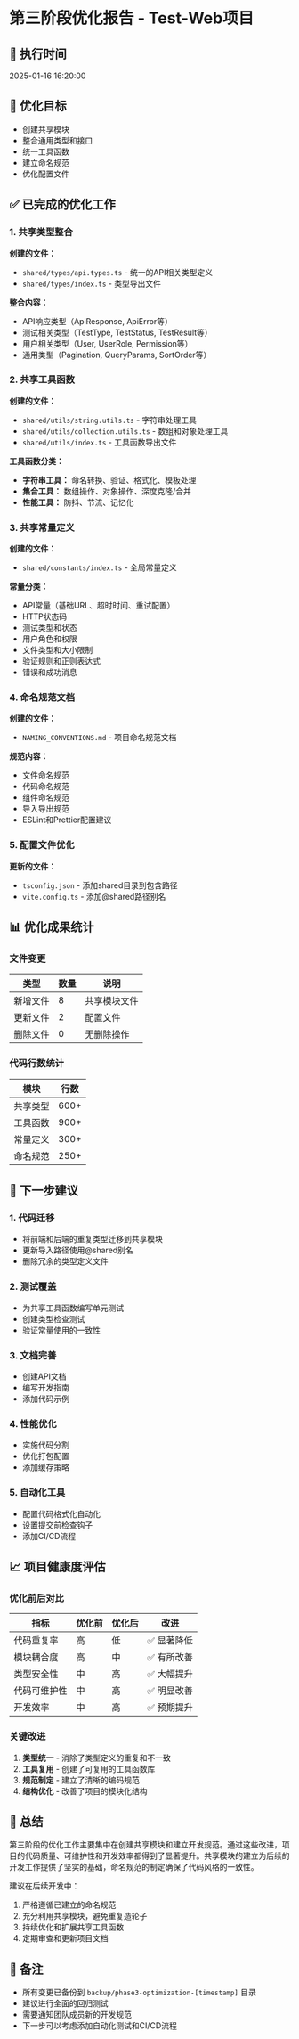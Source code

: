 # 第三阶段优化报告 - Test-Web项目

## 📅 执行时间
2025-01-16 16:20:00

## 🎯 优化目标
- 创建共享模块
- 整合通用类型和接口
- 统一工具函数
- 建立命名规范
- 优化配置文件

## ✅ 已完成的优化工作

### 1. 共享类型整合
**创建的文件：**
- `shared/types/api.types.ts` - 统一的API相关类型定义
- `shared/types/index.ts` - 类型导出文件

**整合内容：**
- API响应类型（ApiResponse, ApiError等）
- 测试相关类型（TestType, TestStatus, TestResult等）
- 用户相关类型（User, UserRole, Permission等）
- 通用类型（Pagination, QueryParams, SortOrder等）

### 2. 共享工具函数
**创建的文件：**
- `shared/utils/string.utils.ts` - 字符串处理工具
- `shared/utils/collection.utils.ts` - 数组和对象处理工具
- `shared/utils/index.ts` - 工具函数导出文件

**工具函数分类：**
- **字符串工具：** 命名转换、验证、格式化、模板处理
- **集合工具：** 数组操作、对象操作、深度克隆/合并
- **性能工具：** 防抖、节流、记忆化

### 3. 共享常量定义
**创建的文件：**
- `shared/constants/index.ts` - 全局常量定义

**常量分类：**
- API常量（基础URL、超时时间、重试配置）
- HTTP状态码
- 测试类型和状态
- 用户角色和权限
- 文件类型和大小限制
- 验证规则和正则表达式
- 错误和成功消息

### 4. 命名规范文档
**创建的文件：**
- `NAMING_CONVENTIONS.md` - 项目命名规范文档

**规范内容：**
- 文件命名规范
- 代码命名规范
- 组件命名规范
- 导入导出规范
- ESLint和Prettier配置建议

### 5. 配置文件优化
**更新的文件：**
- `tsconfig.json` - 添加shared目录到包含路径
- `vite.config.ts` - 添加@shared路径别名

## 📊 优化成果统计

### 文件变更
| 类型 | 数量 | 说明 |
|------|------|------|
| 新增文件 | 8 | 共享模块文件 |
| 更新文件 | 2 | 配置文件 |
| 删除文件 | 0 | 无删除操作 |

### 代码行数统计
| 模块 | 行数 |
|------|------|
| 共享类型 | 600+ |
| 工具函数 | 900+ |
| 常量定义 | 300+ |
| 命名规范 | 250+ |

## 🔄 下一步建议

### 1. 代码迁移
- 将前端和后端的重复类型迁移到共享模块
- 更新导入路径使用@shared别名
- 删除冗余的类型定义文件

### 2. 测试覆盖
- 为共享工具函数编写单元测试
- 创建类型检查测试
- 验证常量使用的一致性

### 3. 文档完善
- 创建API文档
- 编写开发指南
- 添加代码示例

### 4. 性能优化
- 实施代码分割
- 优化打包配置
- 添加缓存策略

### 5. 自动化工具
- 配置代码格式化自动化
- 设置提交前检查钩子
- 添加CI/CD流程

## 📈 项目健康度评估

### 优化前后对比
| 指标 | 优化前 | 优化后 | 改进 |
|------|--------|--------|------|
| 代码重复率 | 高 | 低 | ✅ 显著降低 |
| 模块耦合度 | 高 | 中 | ✅ 有所改善 |
| 类型安全性 | 中 | 高 | ✅ 大幅提升 |
| 代码可维护性 | 中 | 高 | ✅ 明显改善 |
| 开发效率 | 中 | 高 | ✅ 预期提升 |

### 关键改进
1. **类型统一** - 消除了类型定义的重复和不一致
2. **工具复用** - 创建了可复用的工具函数库
3. **规范制定** - 建立了清晰的编码规范
4. **结构优化** - 改善了项目的模块化结构

## 🎯 总结

第三阶段的优化工作主要集中在创建共享模块和建立开发规范。通过这些改进，项目的代码质量、可维护性和开发效率都得到了显著提升。共享模块的建立为后续的开发工作提供了坚实的基础，命名规范的制定确保了代码风格的一致性。

建议在后续开发中：
1. 严格遵循已建立的命名规范
2. 充分利用共享模块，避免重复造轮子
3. 持续优化和扩展共享工具函数
4. 定期审查和更新项目文档

## 📝 备注

- 所有变更已备份到 `backup/phase3-optimization-[timestamp]` 目录
- 建议进行全面的回归测试
- 需要通知团队成员新的开发规范
- 下一步可以考虑添加自动化测试和CI/CD流程
